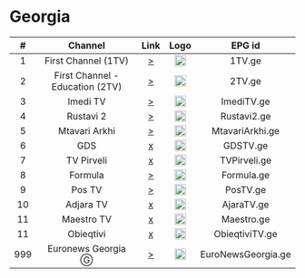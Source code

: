 <h1>Georgia</h1>

| #   | Channel        | Link  | Logo | EPG id |
|:---:|:--------------:|:-----:|:----:|:------:|
| 1   | First Channel (1TV)  | [>](https://tv.cdn.xsg.ge/gpb-1tv/index.m3u8) | <img height="20" src="https://upload.wikimedia.org/wikipedia/commons/thumb/0/0d/Pirveli_Arkhi_Logo_2022.svg/512px-Pirveli_Arkhi_Logo_2022.svg.png"/> | 1TV.ge |
| 2   | First Channel - Education (2TV)  | [>](https://tv.cdn.xsg.ge/gpb-2tv/index.m3u8) | <img height="20" src="https://upload.wikimedia.org/wikipedia/ka/c/c9/2_Tv_Logo.jpg"/> | 2TV.ge |
| 3   | Imedi TV | [>](https://tv.cdn.xsg.ge/imedihd/index.m3u8) | <img height="20" src="https://upload.wikimedia.org/wikipedia/commons/2/2a/Imlogo_2020.png"/> | ImediTV.ge |
| 4   | Rustavi 2 | [>](https://sktv-forwarders.7m.pl/get.php?x=Rustavi2) | <img height="20" src="https://upload.wikimedia.org/wikipedia/commons/f/f8/Rustavi_2_logo.png"/> | Rustavi2.ge |
| 5   | Mtavari Arkhi | [>](https://bozztv.com/36bay2/mtavariarxi/playlist.m3u8) | <img height="20" src="https://i.imgur.com/tLtGnJW.png"/> | MtavariArkhi.ge |
| 6   | GDS | [x]() | <img height="20" src="https://i.imgur.com/gv61tFf.png"/> | GDSTV.ge |
| 7   | TV Pirveli | [x]() | <img height="20" src="https://i.imgur.com/cGHsM1x.png"/> | TVPirveli.ge |
| 8   | Formula | [>](https://c4635.cdn.xsg.ge/c4635/TVFormula/index.m3u8) | <img height="20" src="https://i.imgur.com/fsqBn8G.png"/> | Formula.ge |
| 9   | Pos TV | [>](https://live.postv.media/stream/index.m3u8) | <img height="20" src="https://i.imgur.com/UOiXFEW.png"/> | PosTV.ge |
| 10   | Adjara TV | [x]() | <img height="20" src="https://i.imgur.com/UOiXFEW.png"/> | AjaraTV.ge |
| 11   | Maestro TV | [x]() | <img height="20" src="https://upload.wikimedia.org/wikipedia/commons/d/d5/Maestro_tv.png"/> | Maestro.ge |
| 11   | Obieqtivi | [x]() | <img height="20" src="https://i.imgur.com/Kqc8H8X.png"/> | ObieqtiviTV.ge |
| 999  | Euronews Georgia Ⓖ | [>](https://live2.tvg.ge/eng/EURONEWSGEORGIA/playlist.m3u8) | <img height="20" src="https://i.imgur.com/VNJ4soR.png"/> | EuroNewsGeorgia.ge |

